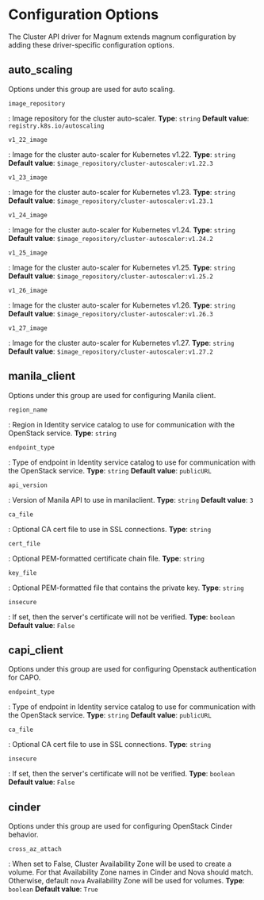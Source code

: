 # Configuration Options

The Cluster API driver for Magnum extends magnum configuration by adding these
driver-specific configuration options.

## auto_scaling
Options under this group are used for auto scaling.

`image_repository`

:   Image repository for the cluster auto-scaler.
    **Type**: `string`
    **Default value**: `registry.k8s.io/autoscaling`

`v1_22_image`

:   Image for the cluster auto-scaler for Kubernetes v1.22.
    **Type**: `string`
    **Default value**: `$image_repository/cluster-autoscaler:v1.22.3`

`v1_23_image`

:   Image for the cluster auto-scaler for Kubernetes v1.23.
    **Type**: `string`
    **Default value**: `$image_repository/cluster-autoscaler:v1.23.1`

`v1_24_image`

:   Image for the cluster auto-scaler for Kubernetes v1.24.
    **Type**: `string`
    **Default value**: `$image_repository/cluster-autoscaler:v1.24.2`

`v1_25_image`

:   Image for the cluster auto-scaler for Kubernetes v1.25.
    **Type**: `string`
    **Default value**: `$image_repository/cluster-autoscaler:v1.25.2`

`v1_26_image`

:   Image for the cluster auto-scaler for Kubernetes v1.26.
    **Type**: `string`
    **Default value**: `$image_repository/cluster-autoscaler:v1.26.3`

`v1_27_image`

:   Image for the cluster auto-scaler for Kubernetes v1.27.
    **Type**: `string`
    **Default value**: `$image_repository/cluster-autoscaler:v1.27.2`

## manila_client
Options under this group are used for configuring Manila client.

`region_name`

:   Region in Identity service catalog to use for communication with the OpenStack service.
    **Type**: `string`

`endpoint_type`

:   Type of endpoint in Identity service catalog to use for communication with the OpenStack service.
    **Type**: `string`
    **Default value**: `publicURL`

`api_version`

:   Version of Manila API to use in manilaclient.
    **Type**: `string`
    **Default value**: `3`

`ca_file`

:   Optional CA cert file to use in SSL connections.
    **Type**: `string`

`cert_file`

:   Optional PEM-formatted certificate chain file.
    **Type**: `string`

`key_file`

:   Optional PEM-formatted file that contains the private key.
    **Type**: `string`

`insecure`

:   If set, then the server's certificate will not be verified.
    **Type**: `boolean`
    **Default value**: `False`

## capi_client
Options under this group are used for configuring Openstack authentication for CAPO.

`endpoint_type`

:   Type of endpoint in Identity service catalog to use for communication with the OpenStack service.
    **Type**: `string`
    **Default value**: `publicURL`

`ca_file`

:   Optional CA cert file to use in SSL connections.
    **Type**: `string`

`insecure`

:   If set, then the server's certificate will not be verified.
    **Type**: `boolean`
    **Default value**: `False`

## cinder
Options under this group are used for configuring OpenStack Cinder behavior.

`cross_az_attach`

:   When set to False, Cluster Availability Zone will be used to create a volume.
    For that Availability Zone names in Cinder and Nova should match.
    Otherwise, default `nova` Availability Zone will be used for volumes.
    **Type**: `boolean`
    **Default value**: `True`
